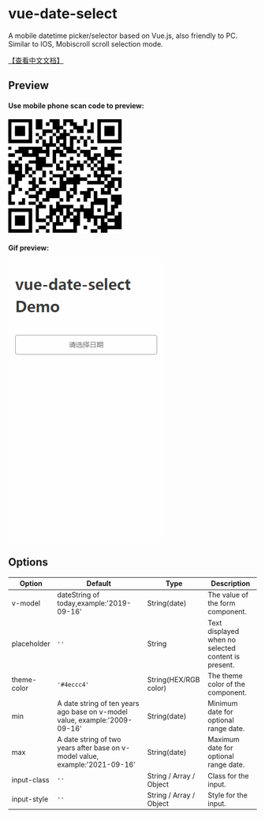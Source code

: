 
# vue-date-select
A mobile datetime picker/selector based on Vue.js, also friendly to PC. Similar to IOS, Mobiscroll scroll selection mode.

[【查看中文文档】](https://github.com/onlyhom/vue-date-select/blob/master/docs/README-CN.md)

## Preview

#### Use mobile phone scan code to preview:
<img src="https://raw.githubusercontent.com/onlyhom/onlyhom.github.io/master/vue-date-select/code.png?raw=true" width="230">

#### Gif preview:
![](https://raw.githubusercontent.com/onlyhom/onlyhom.github.io/master/vue-date-select/demo.gif)

## Options

|Option|Default|Type|Description |
| ------ |------|-----|-----|
|v-model|dateString of today,example:'2019-09-16'|String(date)| The value of the form component. |
|placeholder|```''```| String|Text displayed when no selected content is present. |
|theme-color|```'#4eccc4'```| String(HEX/RGB color)|The theme color of the component. |
|min| A date string of ten years ago base on v-model value, example:'2009-09-16' | String(date)|Minimum date for optional range date. |
|max| A date string of two years after base on v-model value, example:'2021-09-16' | String(date)|Maximum date for optional range date. |
|input-class|```''```| String / Array / Object|	Class for the input. |
|input-style|```''```| String / Array / Object|	Style for the input. |
